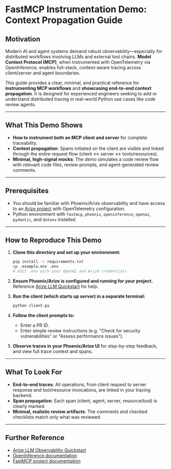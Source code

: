 # FastMCP Instrumentation Demo: Context Propagation Guide

## Motivation

Modern AI and agent systems demand robust observability—especially for distributed workflows involving LLMs and external tool chains. **Model Context Protocol (MCP)**, when instrumented with OpenTelemetry via OpenInference, enables full-stack, context-aware tracing across client/server and agent boundaries.

This guide provides a clear, minimal, and practical reference for **instrumenting MCP workflows** and **showcasing end-to-end context propagation**. It is designed for experienced engineers seeking to add or understand distributed tracing in real-world Python use cases like code review agents.

---

## What This Demo Shows

- **How to instrument both an MCP client and server** for complete traceability.
- **Context propagation**: Spans initiated on the client are visible and linked through the entire request flow (client ↔ server ↔ tools/resources).
- **Minimal, high-signal mocks**: The demo simulates a code review flow with relevant code files, review prompts, and agent-generated review comments.

---

## Prerequisites

- You should be familiar with Phoenix/Arize observability and have access to an [Arize project](https://docs.arize.com/arize/observe/quickstart-llm) with OpenTelemetry configuration.
- Python environment with `fastmcp`, `phoenix`, `openinference`, `openai`, `pydantic`, and `dotenv` installed.

---

## How to Reproduce This Demo

1. **Clone this directory and set up your environment:**
    ```sh
    pip install -r requirements.txt
    cp .example.env .env
    # Edit .env with your OpenAI and Arize credentials
    ```

2. **Ensure Phoenix/Arize is configured and running for your project.**  
   Reference [Arize LLM Quickstart](https://docs.arize.com/arize/observe/quickstart-llm) for help.

3. **Run the client (which starts up server) in a separate terminal:**
    ```sh
    python client.py
    ```

4. **Follow the client prompts to:**
    - Enter a PR ID.
    - Enter simple review instructions (e.g. "Check for security vulnerabilities" or "Assess performance issues").

5. **Observe traces in your Phoenix/Arize UI** for step-by-step feedback, and view full trace context and spans.

---

## What To Look For

- **End-to-end traces**: All operations, from client request to server response and tool/resource invocations, are linked in your tracing backend.
- **Span propagation**: Each span (client, agent, server, resource/tool) is clearly marked.
- **Minimal, realistic review artifacts**: The comments and checked checklists match only what was reviewed.

---

## Further Reference

- [Arize LLM Observability Quickstart](https://docs.arize.com/arize/observe/quickstart-llm)
- [OpenInference documentation](https://github.com/Arize-ai/openinference)
- [FastMCP project documentation](https://gofastmcp.com/getting-started/welcome)

